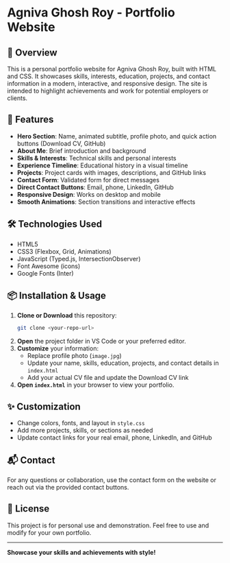 # Agniva Ghosh Roy - Portfolio Website

## 🚀 Overview
This is a personal portfolio website for Agniva Ghosh Roy, built with HTML and CSS. It showcases skills, interests, education, projects, and contact information in a modern, interactive, and responsive design. The site is intended to highlight achievements and work for potential employers or clients.

## 📄 Features
- **Hero Section**: Name, animated subtitle, profile photo, and quick action buttons (Download CV, GitHub)
- **About Me**: Brief introduction and background
- **Skills & Interests**: Technical skills and personal interests
- **Experience Timeline**: Educational history in a visual timeline
- **Projects**: Project cards with images, descriptions, and GitHub links
- **Contact Form**: Validated form for direct messages
- **Direct Contact Buttons**: Email, phone, LinkedIn, GitHub
- **Responsive Design**: Works on desktop and mobile
- **Smooth Animations**: Section transitions and interactive effects

## 🛠️ Technologies Used
- HTML5
- CSS3 (Flexbox, Grid, Animations)
- JavaScript (Typed.js, IntersectionObserver)
- Font Awesome (icons)
- Google Fonts (Inter)

## 📦 Installation & Usage
1. **Clone or Download** this repository:
   ```sh
   git clone <your-repo-url>
   ```
2. **Open** the project folder in VS Code or your preferred editor.
3. **Customize** your information:
   - Replace profile photo (`image.jpg`)
   - Update your name, skills, education, projects, and contact details in `index.html`
   - Add your actual CV file and update the Download CV link
4. **Open `index.html`** in your browser to view your portfolio.

## ✨ Customization
- Change colors, fonts, and layout in `style.css`
- Add more projects, skills, or sections as needed
- Update contact links for your real email, phone, LinkedIn, and GitHub

## 📬 Contact
For any questions or collaboration, use the contact form on the website or reach out via the provided contact buttons.

## 📝 License
This project is for personal use and demonstration. Feel free to use and modify for your own portfolio.

---

**Showcase your skills and achievements with style!**
